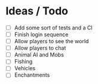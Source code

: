 Ideas / Todo
============

- [ ] Add some sort of tests and a CI
- [ ] Finish login sequence
- [ ] Allow players to see the world
- [ ] Allow players to chat
- [ ] Animal AI and Mobs
- [ ] Fishing
- [ ] Vehicles
- [ ] Enchantments
